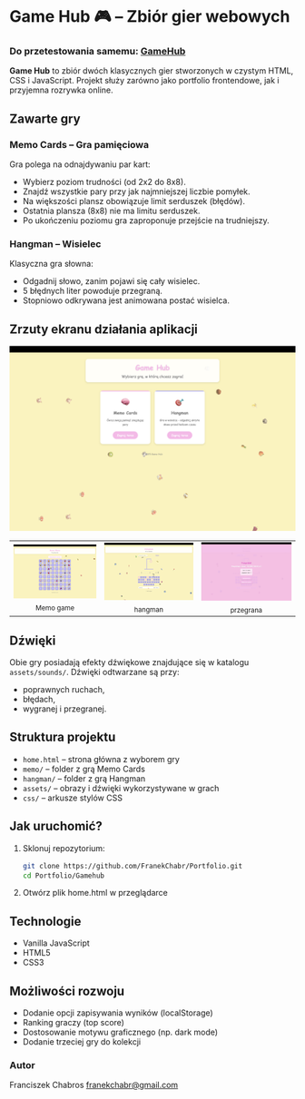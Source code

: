 # Game Hub 🎮 – Zbiór gier webowych

### Do przetestowania samemu: [GameHub](https://franekchabr.github.io/Gamehub/index)

**Game Hub** to zbiór dwóch klasycznych gier stworzonych w czystym HTML, CSS i JavaScript. Projekt służy zarówno jako portfolio frontendowe, jak i przyjemna rozrywka online.

## Zawarte gry

### Memo Cards – Gra pamięciowa

Gra polega na odnajdywaniu par kart:

- Wybierz poziom trudności (od 2x2 do 8x8).
- Znajdź wszystkie pary przy jak najmniejszej liczbie pomyłek.
- Na większości plansz obowiązuje limit serduszek (błędów).
- Ostatnia plansza (8x8) nie ma limitu serduszek.
- Po ukończeniu poziomu gra zaproponuje przejście na trudniejszy.

### Hangman – Wisielec

Klasyczna gra słowna:

- Odgadnij słowo, zanim pojawi się cały wisielec.
- 5 błędnych liter powoduje przegraną.
- Stopniowo odkrywana jest animowana postać wisielca.

## Zrzuty ekranu działania aplikacji

![home](assets/screenshots/home.png)

<table>
  <tr>
    <td align="center">
      <img src="assets/screenshots/memo.png" width="320"/><br/>
      <sub>Memo game</sub>
    </td>
    <td align="center">
      <img src="assets/screenshots/hangman.png" width="320"/><br/>
      <sub>hangman</sub>
    </td>
    <td align="center">
      <img src="assets/screenshots/lose.png" width="320"/><br/>
      <sub>przegrana</sub>
    </td>
  </tr>
</table>

## Dźwięki

Obie gry posiadają efekty dźwiękowe znajdujące się w katalogu `assets/sounds/`. Dźwięki odtwarzane są przy:

- poprawnych ruchach,
- błędach,
- wygranej i przegranej.

## Struktura projektu

- `home.html` – strona główna z wyborem gry  
- `memo/` – folder z grą Memo Cards  
- `hangman/` – folder z grą Hangman  
- `assets/` – obrazy i dźwięki wykorzystywane w grach  
- `css/` – arkusze stylów CSS  

## Jak uruchomić?

1. Sklonuj repozytorium:

   ```bash
   git clone https://github.com/FranekChabr/Portfolio.git
   cd Portfolio/Gamehub
   ```
2. Otwórz plik home.html w przeglądarce 

## Technologie
- Vanilla JavaScript
- HTML5
- CSS3

## Możliwości rozwoju
- Dodanie opcji zapisywania wyników (localStorage) 
- Ranking graczy (top score)
- Dostosowanie motywu graficznego (np. dark mode)
- Dodanie trzeciej gry do kolekcji

### Autor
Franciszek Chabros franekchabr@gmail.com
